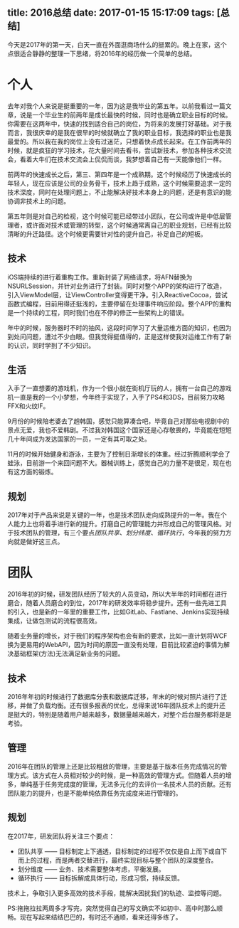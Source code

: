 title: 2016总结
date: 2017-01-15 15:17:09
tags: [总结]
---

今天是2017年的第一天，白天一直在外面逛商场什么的挺累的。晚上在家，这个点很适合静静的整理一下思绪，将2016年的经历做一个简单的总结。
# 个人
去年对我个人来说是挺重要的一年，因为这是我毕业的第五年。以前我看过一篇文章，说是一个毕业生的前两年是成长最快的时候，同时也是确立职业目标的时候。你需要在这两年中，快速的找到适合自己的岗位，为将来的发展打好基础。对于我而言，我很庆幸的是我在很早的时候就确立了我的职业目标，我选择的职业也是我最爱的。所以我在我的岗位上没有过迷茫，只想着快点成长起来。在工作前两年的时候，就是疯狂的学习技术，花大量时间去看书，尝试新技术，参加各种技术交流会，看着大牛们在技术交流会上侃侃而谈，我梦想着自己有一天能像他们一样。

前两年的快速成长之后，第三、第四年是一个成熟期。这个时候经历了快速成长的年轻人，现在应该是公司的业务骨干，技术上趋于成熟，这个时候需要追求一定的技术深度，同时在处理问题上，不止能解决好技术本身上的问题，还是有意识的能协调非技术上的问题。

第五年则是对自己的检视，这个时候可能已经带过小团队，在公司或许是中低层管理者，或许面对技术或管理的转型，这个时候通常离自己的职业规划，已经有比较清晰的升迁路径。这个时候更需要针对性的提升自己，补足自己的短板。

## 技术
iOS端持续的进行着重构工作。重新封装了网络请求，将AFN替换为NSURLSession，并针对业务进行了封装。同时对整个APP的架构进行了改造，引入ViewModel层，让ViewController变得更干净。引入ReactiveCocoa，尝试函数式编程，目前用得还挺浅的，主要停留在处理事件响应阶段。整个APP的重构是一个持续的工程，同时我们也在不停的修正一些架构上的错误。

年中的时候，服务器时不时的抽风，这段时间学习了大量运维方面的知识，也因为到处问问题，遭过不少白眼。但我觉得挺值得的，正是这样使我对运维工作有了新的认识，同时学到了不少知识。

## 生活
入手了一直想要的游戏机，作为一个很小就在街机厅玩的人，拥有一台自己的游戏机一直是我的一个小梦想，今年终于实现了，入手了PS4和3DS，目前努力攻略FFX和火纹IF。

9月份的时候陪老婆去了趟韩国，感觉只能算凑合吧，毕竟自己对那些电视剧中的景点无爱，我也不爱韩剧。不过我对韩国这个国家还是心存敬畏的，毕竟能在短短几十年间成为发达国家的一员，一定有其可取之处。

11月的时候开始健身和游泳，主要为了控制日渐增长的体重。经过折腾顺利学会了蛙泳，目前游一个来回问题不大。器械训练上，感觉自己的力量不是很足，现在也有这方面的锻炼。

## 规划
2017年对于产品来说是关键的一年，也是技术团队走向成熟提升的一年。我在个人能力上也将着手进行新的提升。打磨自己的管理能力并形成自己的管理风格。对于技术团队的管理，有三个要点*团队共享、划分纬度、循环执行*，今年我的努力方向就是做好这三点。

# 团队
2016年初的时候，研发团队经历了较大的人员变动，所以大半年的时间都在进行磨合，随着人员磨合的到位，2017年的研发效率将稳步提升。还有一些先进工具的引入，也是新的一年里的重要工作，比如GitLab、Fastlane、Jenkins实现持续集成，让做包测试的流程很高效。

随着业务量的增长，对于我们的程序架构也会有新的要求，比如一直计划将WCF换为更易用的WebAPI，因为时间的原因一直没有处理，目前比较紧迫的事情为解决基础框架(方法)无法满足新业务的问题。

## 技术
2016年年初的时候进行了数据库分表和数据库迁移，年末的时候对照片进行了迁移，并做了负载均衡。还有很多报表的优化，总得来说16年团队技术上的提升还是挺大的，特别是随着用户越来越多，数据量越来越大，对整个后台服务都将是是考验。

## 管理
2016年在团队的管理上还是比较粗放的管理，主要是基于版本任务完成情况的管理方式。该方式在人员相对较少的时候，是一种高效的管理方式。但随着人员的增多，单纯基于任务完成度的管理，无法多元化的去评价一名技术人员的贡献。还有团队能力的提升，也是不能单纯依靠任务完成度来进行管理的。

## 规划
在2017年，研发团队将关注三个要点：

- 团队共享 —— 目标制定上下通透，目标制定的过程不仅仅是自上而下或自下而上的过程，而是两者交替进行，最终实现目标与整个团队的深度整合。
- 划分维度 —— 业务、技术需要整体考虑，平衡发展。
- 循环执行 —— 目标拆解成具体行动，形成习惯，持续反馈。

技术上，争取引入更多高效的技术手段，能解决困扰我们的轨迹、监控等问题。

PS:拖拖拉拉两周多才写完，突然觉得自己的写文确实不如初中、高中时那么顺畅。现在写起来结结巴巴的，有时还不通顺，看来还得多练了。
